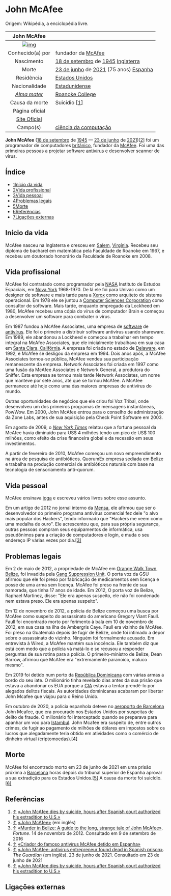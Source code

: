 # John McAfee

Origem: Wikipédia, a enciclopédia livre.

|                         John McAfee                          |                                                              |
| :----------------------------------------------------------: | ------------------------------------------------------------ |
| [![img](https://upload.wikimedia.org/wikipedia/commons/thumb/7/7a/John_McAfee_by_Gage_Skidmore.jpg/200px-John_McAfee_by_Gage_Skidmore.jpg)](https://pt.wikipedia.org/wiki/Ficheiro:John_McAfee_by_Gage_Skidmore.jpg) |                                                              |
|                       Conhecido(a) por                       | fundador da [McAfee](https://pt.wikipedia.org/wiki/McAfee)   |
|                          Nascimento                          | [18 de setembro](https://pt.wikipedia.org/wiki/18_de_setembro#Nascimentos) de [1945](https://pt.wikipedia.org/wiki/1945) [Inglaterra](https://pt.wikipedia.org/wiki/Inglaterra) |
|                            Morte                             | [23 de junho](https://pt.wikipedia.org/wiki/23_de_junho) de [2021](https://pt.wikipedia.org/wiki/2021) (75 anos) [Espanha](https://pt.wikipedia.org/wiki/Espanha) |
|                          Residência                          | [Estados Unidos](https://pt.wikipedia.org/wiki/Estados_Unidos) |
|                        Nacionalidade                         | [Estadunidense](https://pt.wikipedia.org/wiki/Povo_dos_Estados_Unidos) |
|   *[Alma mater](https://pt.wikipedia.org/wiki/Alma_mater)*   | [Roanoke College](https://pt.wikipedia.org/w/index.php?title=Roanoke_College&action=edit&redlink=1) |
|                        Causa da morte                        | Suicidio [[1\]](https://pt.wikipedia.org/wiki/John_McAfee#cite_note-1) |
|                        Página oficial                        |                                                              |
|         [Site Oficial](http://www.whoismcafee.com/)          |                                                              |
|                           Campo(s)                           | [ciência da computação](https://pt.wikipedia.org/wiki/Ciência_da_computação) |

**John McAfee** ([18 de setembro](https://pt.wikipedia.org/wiki/18_de_setembro) de [1945](https://pt.wikipedia.org/wiki/1945) — [23 de junho](https://pt.wikipedia.org/wiki/23_de_junho) de [2021](https://pt.wikipedia.org/wiki/2021))[[2\]](https://pt.wikipedia.org/wiki/John_McAfee#cite_note-2) foi um programador de computadores [britânico](https://pt.wikipedia.org/wiki/Britânico), fundador da [McAfee](https://pt.wikipedia.org/wiki/McAfee). Foi uma das primeiras pessoas a projetar software [antivírus](https://pt.wikipedia.org/wiki/Antivírus) e desenvolver scanner de vírus.

## Índice



- [1Início da vida](https://pt.wikipedia.org/wiki/John_McAfee#Início_da_vida)
- [2Vida profissional](https://pt.wikipedia.org/wiki/John_McAfee#Vida_profissional)
- [3Vida pessoal](https://pt.wikipedia.org/wiki/John_McAfee#Vida_pessoal)
- [4Problemas legais](https://pt.wikipedia.org/wiki/John_McAfee#Problemas_legais)
- [5Morte](https://pt.wikipedia.org/wiki/John_McAfee#Morte)
- [6Referências](https://pt.wikipedia.org/wiki/John_McAfee#Referências)
- [7Ligações externas](https://pt.wikipedia.org/wiki/John_McAfee#Ligações_externas)

## Início da vida

McAfee nasceu na Inglaterra e cresceu em [Salem](https://pt.wikipedia.org/wiki/Salem_(Virgínia)), [Virgínia](https://pt.wikipedia.org/wiki/Virgínia). Recebeu seu diploma de bacharel em matemática pela Faculdade de Roanoke em 1967, e recebeu um doutorado honorário da Faculdade de Roanoke em 2008.

## Vida profissional

McAfee foi contratado como programador pela [NASA](https://pt.wikipedia.org/wiki/NASA) Instituto de Estudos Espaciais, em [Nova York](https://pt.wikipedia.org/wiki/Nova_York) 1968-1970. De lá ele foi para Univac como um designer de software e mais tarde para a [Xerox](https://pt.wikipedia.org/wiki/Xerox) como arquiteto de sistema operacional. Em 1978 ele se juntou a [Computer Sciences Corporation](https://pt.wikipedia.org/wiki/Computer_Sciences_Corporation) como consultor de software. Mais tarde, enquanto empregado da Lockheed em 1980, McAfee recebeu uma cópia do vírus de computador Brain e começou a desenvolver um software para combater o vírus.

Em 1987 fundou a McAfee Associates, uma empresa de [software](https://pt.wikipedia.org/wiki/Software) de [antivírus](https://pt.wikipedia.org/wiki/Antivírus). Ele foi o primeiro a distribuir software antivírus usando shareware. Em 1989, ele abandonou a Lockheed e começou a trabalhar em tempo integral na McAfee Associates, que ele inicialmente trabalhava em sua casa em [Santa Clara, Califórnia](https://pt.wikipedia.org/wiki/Santa_Clara,_Califórnia). A empresa foi criada no estado de [Delaware](https://pt.wikipedia.org/wiki/Delaware), em 1992, e McAfee se desligou da empresa em 1994. Dois anos após, a McAfee Associates tornou-se pública, McAfee vendeu sua participação remanescente da empresa. Network Associates foi criada em 1997 como uma fusão da McAfee Associates e Network General, a produtora do Sniffer. Esta empresa se tornou mais tarde Network Associates, um nome que manteve por sete anos, até que se tornou McAfee. A McAfee permanece até hoje como uma das maiores empresas de antivírus do mundo.

Outras oportunidades de negócios que ele criou foi Voz Tribal, onde desenvolveu um dos primeiros programas de mensagens instantâneas, PowWow. Em 2000, John McAfee entrou para o conselho de administração da Zone Labs, antes de sua aquisição pela Check Point Software em 2003.

Em agosto de 2009, o *[New York Times](https://pt.wikipedia.org/wiki/The_New_York_Times)* relatou que a fortuna pessoal da McAfee havia diminuído para US$ 4 milhões tendo um pico de US$ 100 milhões, como efeito da crise financeira global e da recessão em seus investimentos.

A partir de fevereiro de 2010, McAfee começou um novo empreendimento na área de pesquisa de antibióticos. QuorumEx empresa sediada em Belize e trabalha na produção comercial de antibióticos naturais com base na tecnologia de sensoriamento anti-quorum.

## Vida pessoal

McAfee ensinava [ioga](https://pt.wikipedia.org/wiki/Ioga) e escreveu vários livros sobre esse assunto.

Em um artigo de 2012 no jornal interno da [Mensa](https://pt.wikipedia.org/wiki/Mensa_International), ele afirmou que ser o desenvolvedor do primeiro programa antivírus comercial fez dele "o alvo mais popular dos Hackers", tendo informado que "Hackers me veem como uma medalha de ouro". Ele acrescentou que, para sua própria segurança, outras pessoas compram seus equipamentos de informática, usa pseudônimos para a criação de computadores e login, e muda o seu endereço IP várias vezes por dia.[[3\]](https://pt.wikipedia.org/wiki/John_McAfee#cite_note-3)

## Problemas legais

Em 2 de maio de 2012, a propriedade de McAfee em [Orange Walk Town](https://pt.wikipedia.org/w/index.php?title=Orange_Walk_Town&action=edit&redlink=1), [Belize](https://pt.wikipedia.org/wiki/Belize), foi invadida pela [Gang Suppression Unit](https://pt.wikipedia.org/w/index.php?title=Gang_Suppression_Unit&action=edit&redlink=1). O porta voz da GSU afirmou que ele foi preso por fabricação de medicamentos sem licença e posse de uma arma sem licença. McAfee foi preso na frente de sua namorada, que tinha 17 anos de idade. Em 2012, O porta voz de Belize, Raphael Martinez, disse: "Ele era apenas suspeito, ele não foi condenado nem estava preso. Ele era apenas suspeito".

Em 12 de novembro de 2012, a polícia de Belize começou uma busca por McAfee como suspeito do assassinato do americano Gregory Viant Faull. Faull foi encontrado morto por ferimento à bala em 10 de novembro de 2012, em sua casa na ilha de Ambergris Caye. Faull era vizinho de McAfee. Foi preso na Guatemala depois de fugir de Belize, onde foi intimado a depor sobre o assassinato do vizinho. Ninguém foi formalmente acusado. Em entrevista à Wired, a McAfee mantém sua inocência. Ele também diz que está com medo que a polícia vá matá-lo e se recusou a responder perguntas de sua rotina para a polícia. O primeiro-ministro de Belize, Dean Barrow, afirmou que McAfee era "extremamente paranoico, maluco mesmo".

Em 2019 foi detido num porto da [República Dominicana](https://pt.wikipedia.org/wiki/República_Dominicana) com várias armas a bordo do seu iate. O milionário tinha revelado dias antes da sua prisão que estava a abandonar os EUA porque a [CIA](https://pt.wikipedia.org/wiki/CIA) estava a tentar prendê-lo por alegados delitos fiscais. As autoridades dominicanas acabaram por libertar John Mcafee que viajou para o Reino Unido.

Em outubro de 2020, a polícia espanhola deteve no [aeroporto de Barcelona](https://pt.wikipedia.org/wiki/Aeroporto_de_Barcelona) John Mcafee, que era procurado nos Estados Unidos por suspeitas de delito de fraude. O milionário foi interceptado quando se preparava para apanhar um voo para [Istambul](https://pt.wikipedia.org/wiki/Istambul). John Mcafee era suspeito de, entre outros crimes, de fugir ao pagamento de milhões de dólares em impostos sobre os lucros que alegadamente teria obtido em atividades como o comércio de dinheiro virtual (criptomoedas).[[4\]](https://pt.wikipedia.org/wiki/John_McAfee#cite_note-4)

## Morte

McAfee foi encontrado morto em 23 de junho de 2021 em uma prisão próxima a [Barcelona](https://pt.wikipedia.org/wiki/Barcelona) horas depois do tribunal superior de Espanha aprovar a sua extradição para os Estados Unidos.[[5\]](https://pt.wikipedia.org/wiki/John_McAfee#cite_note-5) A causa da morte foi suicídio.[[6\]](https://pt.wikipedia.org/wiki/John_McAfee#cite_note-6)

## Referências

1. [↑](https://pt.wikipedia.org/wiki/John_McAfee#cite_ref-1) [«John McAfee dies by suicide, hours after Spanish court authorized his extradition to U.S.»](https://www.nbcnews.com/news/world/john-mcafee-dies-suicide-hours-after-spanish-court-authorized-his-n1272176)
2. [↑](https://pt.wikipedia.org/wiki/John_McAfee#cite_ref-2) [«John McAfee»](http://www.nndb.com/people/912/000030822/#FN1) (em inglês)
3. [↑](https://pt.wikipedia.org/wiki/John_McAfee#cite_ref-3) [«Murder in Belize: A guide to the long, strange tale of John McAfee»](http://fortune.com/2012/11/14/murder-in-belize-a-guide-to-the-long-strange-tale-of-john-mcafee/). *Fortune*. 14 de novembro de 2012. Consultado em 9 de setembro de 2016
4. [↑](https://pt.wikipedia.org/wiki/John_McAfee#cite_ref-4) [«Criador do famoso antivírus McAfee detido em Espanha»](https://www.cmjornal.pt/mundo/detalhe/criador-do-famoso-antivirus-macfee-detido-em-espanha?ref=HP_PrimeirosDestaques)
5. [↑](https://pt.wikipedia.org/wiki/John_McAfee#cite_ref-5) [«John McAfee: antivirus entrepreneur found dead in Spanish prison»](https://www.theguardian.com/us-news/2021/jun/23/john-mcafee-dead-spain-prison-extradition). *The Guardian* (em inglês). 23 de junho de 2021. Consultado em 23 de junho de 2021
6. [↑](https://pt.wikipedia.org/wiki/John_McAfee#cite_ref-6) [«John McAfee dies by suicide, hours after Spanish court authorized his extradition to U.S.»](https://www.nbcnews.com/news/world/john-mcafee-dies-suicide-hours-after-spanish-court-authorized-his-n1272176)

## Ligações externas
